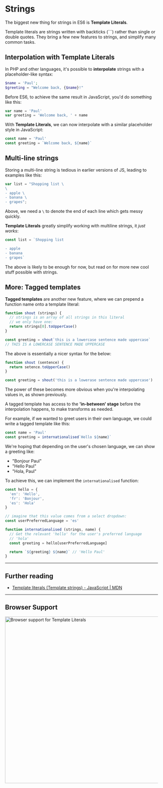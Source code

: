 # Strings

The biggest new thing for strings in ES6 is **Template Literals**.

Template literals are strings written with backticks (`\``) rather than single or double quotes. They bring a few new features to strings, and simplify many common tasks.

## Interpolation with Template Literals

In PHP  and other languages, it's possible to **interpolate** strings with a placeholder-like syntax:

```php
$name = 'Paul';
$greeting = "Welcome back, {$name}!"
```

Before ES6, to achieve the same result in JavaScript, you'd do something like this:

```js
var name = 'Paul'
var greeting = 'Welcome back, ' + name
```

With **Template Literals**, we can now interpolate with a similar placeholder style in JavaScript:

```js
const name = 'Paul'
const greeting = `Welcome back, ${name}`
```

## Multi-line strings

Storing a multi-line string is tedious in earlier versions of JS, leading to examples like this:

```js
var list = "Shopping list \
\
- apple \
- banana \
- grapes";
```

Above, we need a `\` to denote the end of each line which gets messy quickly.

**Template Literals** greatly simplify working with multiline strings, it _just works_:

```js
const list = `Shopping list

- apple
- banana
- grapes`
```

The above is likely to be enough for now, but read on for more new cool stuff possible with strings.

## More: Tagged templates

**Tagged templates** are another new feature, where we can prepend a function name onto a template literal:

```js
function shout (strings) {
  // strings is an array of all strings in this literal
  // we only have one:
  return strings[0].toUpperCase()
}

const greeting = shout`this is a lowercase sentence made uppercase`
// THIS IS A LOWERCASE SENTENCE MADE UPPERCASE
```

The above is essentially a nicer syntax for the below:

```js
function shout (sentence) {
  return setence.toUpperCase()
}

const greeting = shout('this is a lowerase sentence made uppercase')
```

The power of these becomes more obvious when you're interpolating values in, as shown previously.

A tagged template has access to the **'in-between' stage** before the interpolation happens, to make transforms as needed.

For example, if we wanted to greet users in their own language, we could write a tagged template like this: 

```js
const name = 'Paul'
const greeting = internationalised`Hello ${name}`
```

We're hoping that depending on the user's chosen language, we can show a greeting like:
*  "Bonjour Paul"
*  "Hello Paul"
*  "Hola, Paul"

To achieve this, we can implement the `internationalised` function:

```js
const hello = {
  'en': 'Hello',
  'fr': 'Bonjour',
  'es': 'Hola'
}

// imagine that this value comes from a select dropdown:
const userPreferredLanguage = 'es'

function internationalised (strings, name) {
  // Get the relevant 'hello' for the user's preferred language
  // 'hola'
  const greeting = hello[userPreferredLanguage]

  return `${greeting} ${name}` // 'Hello Paul'
}
```

---

## Further reading

*  [Template literals (Template strings) - JavaScript | MDN](https://developer.mozilla.org/en-US/docs/Web/JavaScript/Reference/Template_literals)

---

## Browser Support

<img src="https://res.cloudinary.com/ireaderinokun/image/upload/v1583930695183/caniuse-embed/all/template-literals.png" width="550" alt="Browser support for Template Literals">
